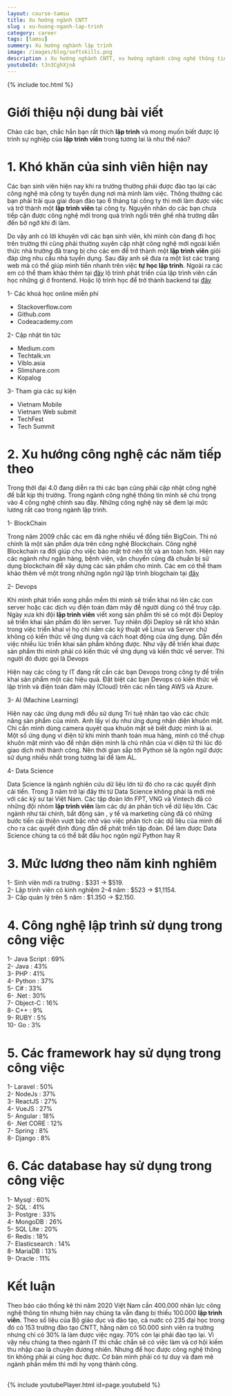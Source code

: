 ```yaml
---
layout: course-tamsu
title: Xu hướng ngành CNTT
slug : xu-huong-nganh-lap-trinh
category: career
tags: [tamsu]
summery: Xu hướng nghành lập trình   
image: /images/blog/softskills.png
description : Xu hướng nghành CNTT, xu hướng nghành công nghệ thông tin. Có nên học lập trình, học lập trình bắt đầu từ đâu, lương nghành IT, có nên học lập trình
youtubeId: tJn3CghXjnA
---
```


{% include toc.html %}

# **Giới thiệu nội dung bài viết**

Chào các bạn, chắc hẳn bạn rất thích <b>lập trình</b> và mong muốn biết được lộ trình sự nghiệp của <b>lập trình viên</b> trong tương lai là như thế nào? 

# **1. Khó khăn của sinh viên hiện nay**

Các bạn sinh viên hiện nay khi ra trường thường phải được đào tạo lại các công nghệ mà công ty tuyển dụng nơi mà mình làm việc. Thông thường các bạn phải trải qua giai đoạn đào tạo 6 tháng tại công ty thì mới làm được việc và trở thành một <b>lập trình viên</b> tại công ty. Nguyên nhân do các bạn chưa tiếp cận được công nghệ mới trong quá trình ngồi trên ghế nhà trường dẫn đến bở ngỡ khi đi làm.

Do vậy anh có lời khuyên với các bạn sinh viên, khi mình còn đang đi học trên trường thì cũng phải thường xuyên cập nhật công nghệ mới ngoài kiến thức nhà trường đã trang bị cho các em để trở thành một <b>lập trình viên</b> giỏi đáp ứng nhu cầu nhà tuyển dụng. Sau đây anh sẽ đưa ra một list các trang web mà có thể giúp mình tiến nhanh trên việc <b>tự học lập trình</b>. Ngoài ra các em có thể tham khảo thêm tại [đây](https://levunguyen.com/career/2020/06/14/con-duong-tro-thanh-lap-trinh-vien-frontend/) lộ trình phát triển của lập trình viên cần học những gì ở frontend. Hoặc lộ trình học để trở thành backend tại [đây](https://levunguyen.com/career/2020/06/14/con-duong-tro-thanh-lap-trinh-vien-java/)

1- Các khoá học online miễn phí
+ Stackoverflow.com
+ Github.com
+ Codeacademy.com

2- Cập nhật tin tức
+ Medium.com
+ Techtalk.vn
+ Viblo.asia
+ Slimshare.com
+ Kopalog

3- Tham gia các sự kiện
+ Vietnam Mobile
+ Vietnam Web submit
+ TechFest
+ Tech Summit

# **2. Xu hướng công nghệ các năm tiếp theo**

Trong thời đại 4.0 đang diễn ra thì các bạn cũng phải cập nhật công nghệ để bắt kịp thị trường. Trong ngành công nghệ thông tin mình sẽ chú trọng vào 4 công nghệ chính sau đây. Những công nghệ này sẽ đem lại mức lương rất cao trong ngành lập trình.

1- BlockChain

Trong năm 2009 chắc các em đã nghe nhiều về đồng tiền BigCoin. Thì nó chính là một sản phẩm dựa trên công nghệ Blockchain. Công nghệ Blockchain ra đời giúp cho việc bảo mật trở nên tốt và an toàn hơn. Hiện nay các ngành như ngân hàng, bệnh viện, vận chuyển cũng đã chuẩn bị sử dụng blockchain để xây dựng các sản phẩm cho mình. Các em có thể tham khảo thêm về một trong những ngôn ngữ lập trình blogchain tại [đây](https://solidity.readthedocs.io/en/v0.6.10/)


2- Devops

Khi mình phát triển xong phần mềm thì mình sẽ triển khai nó lên các con server hoặc các dịch vụ điện toán đám mây để người dùng có thể truy cập. Ngày xưa khi đội <b>lập trình viên</b> viết xong sản phẩm thì sẽ có một đội Deploy sẽ triển khai sản phẩm đó lên server. Tuy nhiên đội Deploy sẽ rất khó khăn trong việc triển khai vì họ chỉ nắm các kỷ thuật về Linux và Server chứ không có kiến thức về ứng dụng và cách hoạt động của ứng dụng. Dẫn đến việc nhiều lúc triển khai sản phẩm không được. Như vậy để triển khai được sản phẩm thì mình phải có kiến thức về ứng dụng và kiến thức về server. Thì người đó được gọi là Devops

Hiện nay các công ty IT đang rất cần các bạn Devops trong công ty để triển khai sản phẩm một các hiệu quả. Đặt biệt các bạn Devops có kiến thức về lập trình và điện toán đám mây (Cloud) trên các nền tảng AWS và Azure.

3- AI (Machine Learning)

Hiện nay các ứng dụng mới đều sử dụng Trí tuệ nhân tạo vào các chức năng sản phẩm của mình. Anh lấy ví dụ như ứng dụng nhận diện khuôn mặt. Chỉ cần mình dùng camera quyét qua khuôn mặt sẽ biết được mình là ai. Một số ứng dụng ví điện tử khi mình thanh toán mua hàng, mình có thể chụp khuôn mặt mình vào để nhận diện mình là chủ nhân của ví diện tử thì lúc đó giao dịch mới thành công. Nên thời gian sắp tới Python sẽ là ngôn ngữ được sử dụng nhiều nhất trong tương lai để làm AL.

4- Data Science

Data Science là ngành nghiên cứu dữ liệu lớn từ đó cho ra các quyết định cải tiến. Trong 3 năm trở lại đây thì từ Data Science không phải là mới mẻ với các kỹ sư tại Việt Nam. Các tập đoàn lớn FPT, VNG và Vintech đã có những đội nhóm <b>lập trình viên</b> làm các dự án phân tích về dữ liệu lớn. Các ngành như tài chính, bất động sản , y tế và marketing cũng đã có những bước tiến cải thiện vượt bậc nhờ vào việc phân tích các dữ liệu của mình để cho ra các quyết định đúng đắn để phát triển tập đoàn. Để làm được Data Science chúng ta có thể bắt đầu học ngôn ngữ Python hay R  

# **3. Mức lương theo năm kinh nghiêm**

1- Sinh viên mới ra trường : $331 -> $519. <br>
2- Lập trình viên có kinh nghiệm 2-4 năm : $523 -> $1,1154. <br>
3- Cấp quản lý trên 5 năm : $1.350 -> $2.150. <br>


# **4. Công nghệ lập trình sử dụng trong công việc**

1- Java Script 	: 	69%<br>
2- Java 	   	: 	43%<br>
3- PHP 			:	41%<br>
4- Python		:	37%<br>
5- C#			:	33%<br>
6- .Net			:	30%<br>
7- Object-C		:	16%<br>
8- C++			:	9%<br>
9- RUBY 		:	5%<br>
10- Go 			:	3%<br>

# **5. Các framework hay sử dụng trong công việc**

1- Laravel	:	50%<br>
2- NodeJs	:	37%<br>
3- ReactJS	:	27%<br>
4- VueJS	:	27%<br>
5- Angular	:	18%<br>
6- .Net CORE 	: 12%<br>
7- Spring	:	8%<br>
8- Django	:	8%<br>

# **6. Các database hay sử dụng trong công việc**	

1- Mysql	:	60%<br>
2- SQL		:	41%<br>
3- Postgre 	:	33%<br>
4- MongoDB	:	26%<br>
5- SQL Lite	:	20%<br>
6- Redis	:	18%<br>
7- Elasticsearch :	14%<br>
8- MariaDB	:	13%<br>
9- Oracle	:	11%<br>

# **Kết luận**

Theo báo cáo thống kê thì năm 2020 Việt Nam cần 400.000 nhân lực công nghệ thông tin nhưng hiện nay chúng ta vẫn đang bị thiếu 100.000 <b>lập trình viên</b>. Theo số liệu của Bộ giáo dục và đào tạo, cả nước có 235 đại học trong đó có 153 trường đào tạo CNTT, hằng năm có 50.000 sinh viên ra trường nhưng chỉ có 30% là làm được việc ngay. 70% còn lại phải đào tạo lại. Vì vậy nếu chúng ta theo ngành IT thì chắc chắn sẽ có việc làm và cơ hội kiếm thu nhập cao là chuyện đương nhiên. Nhưng để học được công nghệ thông tin không phải ai cũng học được. Cơ bản mình phải có tư duy và đam mê ngành phần mềm thì mới hy vọng thành công.


<br>
{% include youtubePlayer.html id=page.youtubeId %}
